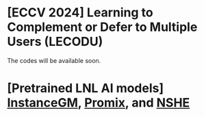 # [ECCV 2024] Learning to Complement or Defer to Multiple Users (LECODU) 

The codes will be available soon.

# [Pretrained LNL AI models] [InstanceGM](https://github.com/arpit2412/InstanceGM), [Promix](https://github.com/Justherozen/ProMix), and [NSHE](https://github.com/bupt-ai-cz/HSA-NRL)

